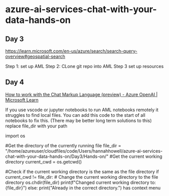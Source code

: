 # azure-ai-services-chat-with-your-data-hands-on

## Day 3
https://learn.microsoft.com/en-us/azure/search/search-query-overview#geospatial-search

Step 1: set up AML
Step 2: CLone git repo into AML
Step 3 set up resources

## Day 4
[How to work with the Chat Markup Language (preview) - Azure OpenAI | Microsoft Learn](https://learn.microsoft.com/en-us/azure/ai-services/openai/how-to/chat-markup-language)

If you use vscode or jupyter notebooks to run AML notebooks remotely it struggles to find local files. You can add this code to the start of all notebooks to fix this. (There may be better long term solutions to this)
replace file_dir with your path
 
import os
 
#Get the directory of the currently running file
file_dir = "/home/azureuser/cloudfiles/code/Users/hannahhowell/azure-ai-services-chat-with-your-data-hands-on/Day3/Hands-on/"
#Get the current working directory
current_cwd = os.getcwd()
 
#Check if the current working directory is the same as the file directory
if current_cwd != file_dir:
    # Change the current working directory to the file directory
    os.chdir(file_dir)
    print(f"Changed current working directory to: {file_dir}")
else:
    print("Already in the correct directory.")
has context menu
